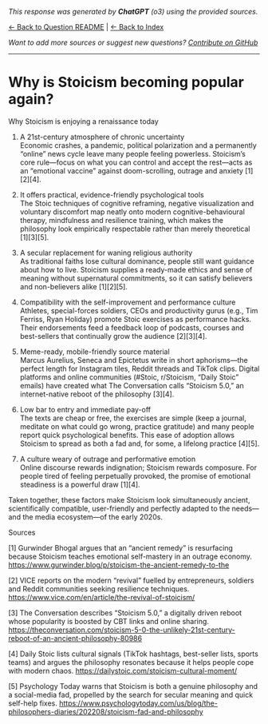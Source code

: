 <!-- 
Generated by: chatgpt
Model: o3
Prompt type: sources
Generated at: 2025-06-11T10:30:51.023826
-->

*This response was generated by **ChatGPT** (o3) using the provided sources.*

[← Back to Question README](README.md) | [← Back to Index](../README.md)

*Want to add more sources or suggest new questions? [Contribute on GitHub](https://github.com/justinwest/SuggestedSources)*

---

# Why is Stoicism becoming popular again?

Why Stoicism is enjoying a renaissance today  

1. A 21st-century atmosphere of chronic uncertainty  
   Economic crashes, a pandemic, political polarization and a permanently “online” news cycle leave many people feeling powerless. Stoicism’s core rule—focus on what you can control and accept the rest—acts as an “emotional vaccine” against doom-scrolling, outrage and anxiety [1][2][4].

2. It offers practical, evidence-friendly psychological tools  
   The Stoic techniques of cognitive reframing, negative visualization and voluntary discomfort map neatly onto modern cognitive-behavioural therapy, mindfulness and resilience training, which makes the philosophy look empirically respectable rather than merely theoretical [1][3][5].

3. A secular replacement for waning religious authority  
   As traditional faiths lose cultural dominance, people still want guidance about how to live. Stoicism supplies a ready-made ethics and sense of meaning without supernatural commitments, so it can satisfy believers and non-believers alike [1][2][5].

4. Compatibility with the self-improvement and performance culture  
   Athletes, special-forces soldiers, CEOs and productivity gurus (e.g., Tim Ferriss, Ryan Holiday) promote Stoic exercises as performance hacks. Their endorsements feed a feedback loop of podcasts, courses and best-sellers that continually grow the audience [2][3][4].

5. Meme-ready, mobile-friendly source material  
   Marcus Aurelius, Seneca and Epictetus write in short aphorisms—the perfect length for Instagram tiles, Reddit threads and TikTok clips. Digital platforms and online communities (#Stoic, r/Stoicism, “Daily Stoic” emails) have created what The Conversation calls “Stoicism 5.0,” an internet-native reboot of the philosophy [3][4].

6. Low bar to entry and immediate pay-off  
   The texts are cheap or free, the exercises are simple (keep a journal, meditate on what could go wrong, practice gratitude) and many people report quick psychological benefits. This ease of adoption allows Stoicism to spread as both a fad and, for some, a lifelong practice [4][5].

7. A culture weary of outrage and performative emotion  
   Online discourse rewards indignation; Stoicism rewards composure. For people tired of feeling perpetually provoked, the promise of emotional steadiness is a powerful draw [1][4].

Taken together, these factors make Stoicism look simultaneously ancient, scientifically compatible, user-friendly and perfectly adapted to the needs—and the media ecosystem—of the early 2020s.  

Sources  

[1] Gurwinder Bhogal argues that an “ancient remedy” is resurfacing because Stoicism teaches emotional self-mastery in an outrage economy. https://www.gurwinder.blog/p/stoicism-the-ancient-remedy-to-the  

[2] VICE reports on the modern “revival” fuelled by entrepreneurs, soldiers and Reddit communities seeking resilience techniques. https://www.vice.com/en/article/the-revival-of-stoicism/  

[3] The Conversation describes “Stoicism 5.0,” a digitally driven reboot whose popularity is boosted by CBT links and online sharing. https://theconversation.com/stoicism-5-0-the-unlikely-21st-century-reboot-of-an-ancient-philosophy-80986  

[4] Daily Stoic lists cultural signals (TikTok hashtags, best-seller lists, sports teams) and argues the philosophy resonates because it helps people cope with modern chaos. https://dailystoic.com/stoicism-cultural-moment/  

[5] Psychology Today warns that Stoicism is both a genuine philosophy and a social-media fad, propelled by the search for secular meaning and quick self-help fixes. https://www.psychologytoday.com/us/blog/the-philosophers-diaries/202208/stoicism-fad-and-philosophy